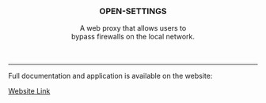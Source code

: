 <div align="center">
  <br/>
  <br/>
  <h3>OPEN-SETTINGS</h3>
  <div>
  A web proxy that allows users to <br/> bypass firewalls on the local network.
  </div>
</div>
<br/>
<br/>

----
Full documentation and application is available on the website:

[Website Link](open-settings.herokuapp.com)
